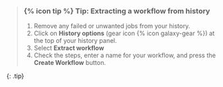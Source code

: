 > ### {% icon tip %} Tip: Extracting a workflow from history
>
> 1. Remove any failed or unwanted jobs from your history.
> 2. Click on **History options** (gear icon {% icon galaxy-gear %}) at the top of your history panel.
> 3. Select **Extract workflow**
> 4. Check the steps, enter a name for your workflow, and press the **Create Workflow** button.
>
{: .tip}